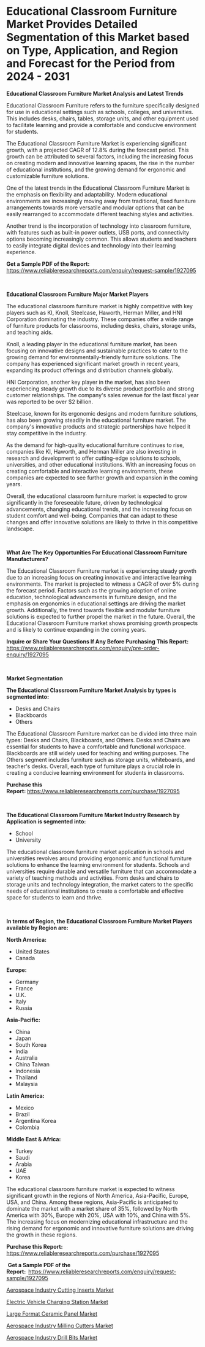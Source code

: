 <p><h1>Educational Classroom Furniture Market Provides Detailed Segmentation of this Market based on Type, Application, and Region and Forecast for the Period from 2024 - 2031</h1></p><p><strong>Educational Classroom Furniture Market Analysis and Latest Trends</strong></p>
<p><p>Educational Classroom Furniture refers to the furniture specifically designed for use in educational settings such as schools, colleges, and universities. This includes desks, chairs, tables, storage units, and other equipment used to facilitate learning and provide a comfortable and conducive environment for students.</p><p>The Educational Classroom Furniture Market is experiencing significant growth, with a projected CAGR of 12.8% during the forecast period. This growth can be attributed to several factors, including the increasing focus on creating modern and innovative learning spaces, the rise in the number of educational institutions, and the growing demand for ergonomic and customizable furniture solutions.</p><p>One of the latest trends in the Educational Classroom Furniture Market is the emphasis on flexibility and adaptability. Modern educational environments are increasingly moving away from traditional, fixed furniture arrangements towards more versatile and modular options that can be easily rearranged to accommodate different teaching styles and activities.</p><p>Another trend is the incorporation of technology into classroom furniture, with features such as built-in power outlets, USB ports, and connectivity options becoming increasingly common. This allows students and teachers to easily integrate digital devices and technology into their learning experience.</p></p>
<p><strong>Get a Sample PDF of the Report:&nbsp;</strong> <a href="https://www.reliableresearchreports.com/enquiry/request-sample/1927095">https://www.reliableresearchreports.com/enquiry/request-sample/1927095</a></p>
<p>&nbsp;</p>
<p><strong>Educational Classroom Furniture Major Market Players</strong></p>
<p><p>The educational classroom furniture market is highly competitive with key players such as KI, Knoll, Steelcase, Haworth, Herman Miller, and HNI Corporation dominating the industry. These companies offer a wide range of furniture products for classrooms, including desks, chairs, storage units, and teaching aids.</p><p>Knoll, a leading player in the educational furniture market, has been focusing on innovative designs and sustainable practices to cater to the growing demand for environmentally-friendly furniture solutions. The company has experienced significant market growth in recent years, expanding its product offerings and distribution channels globally.</p><p>HNI Corporation, another key player in the market, has also been experiencing steady growth due to its diverse product portfolio and strong customer relationships. The company's sales revenue for the last fiscal year was reported to be over $2 billion.</p><p>Steelcase, known for its ergonomic designs and modern furniture solutions, has also been growing steadily in the educational furniture market. The company's innovative products and strategic partnerships have helped it stay competitive in the industry.</p><p>As the demand for high-quality educational furniture continues to rise, companies like KI, Haworth, and Herman Miller are also investing in research and development to offer cutting-edge solutions to schools, universities, and other educational institutions. With an increasing focus on creating comfortable and interactive learning environments, these companies are expected to see further growth and expansion in the coming years.</p><p>Overall, the educational classroom furniture market is expected to grow significantly in the foreseeable future, driven by technological advancements, changing educational trends, and the increasing focus on student comfort and well-being. Companies that can adapt to these changes and offer innovative solutions are likely to thrive in this competitive landscape.</p></p>
<p>&nbsp;</p>
<p><strong>What Are The Key Opportunities For Educational Classroom Furniture Manufacturers?</strong></p>
<p><p>The Educational Classroom Furniture market is experiencing steady growth due to an increasing focus on creating innovative and interactive learning environments. The market is projected to witness a CAGR of over 5% during the forecast period. Factors such as the growing adoption of online education, technological advancements in furniture design, and the emphasis on ergonomics in educational settings are driving the market growth. Additionally, the trend towards flexible and modular furniture solutions is expected to further propel the market in the future. Overall, the Educational Classroom Furniture market shows promising growth prospects and is likely to continue expanding in the coming years.</p></p>
<p><strong>Inquire or Share Your Questions If Any Before Purchasing This Report:</strong> <a href="https://www.reliableresearchreports.com/enquiry/pre-order-enquiry/1927095">https://www.reliableresearchreports.com/enquiry/pre-order-enquiry/1927095</a></p>
<p>&nbsp;</p>
<p><strong>Market Segmentation</strong></p>
<p><strong>The Educational Classroom Furniture Market Analysis by types is segmented into:</strong></p>
<p><ul><li>Desks and Chairs</li><li>Blackboards</li><li>Others</li></ul></p>
<p><p>The Educational Classroom Furniture market can be divided into three main types: Desks and Chairs, Blackboards, and Others. Desks and Chairs are essential for students to have a comfortable and functional workspace. Blackboards are still widely used for teaching and writing purposes. The Others segment includes furniture such as storage units, whiteboards, and teacher's desks. Overall, each type of furniture plays a crucial role in creating a conducive learning environment for students in classrooms.</p></p>
<p><strong>Purchase this Report:&nbsp;</strong><a href="https://www.reliableresearchreports.com/purchase/1927095">https://www.reliableresearchreports.com/purchase/1927095</a></p>
<p>&nbsp;</p>
<p><strong>The Educational Classroom Furniture Market Industry Research by Application is segmented into:</strong></p>
<p><ul><li>School</li><li>University</li></ul></p>
<p><p>The educational classroom furniture market application in schools and universities revolves around providing ergonomic and functional furniture solutions to enhance the learning environment for students. Schools and universities require durable and versatile furniture that can accommodate a variety of teaching methods and activities. From desks and chairs to storage units and technology integration, the market caters to the specific needs of educational institutions to create a comfortable and effective space for students to learn and thrive.</p></p>
<p>&nbsp;</p>
<p><strong>In terms of Region, the Educational Classroom Furniture Market Players available by Region are:</strong></p>
<p>
    <p> <strong> North America: </strong>
        <ul>
            <li>United States</li>
            <li>Canada</li>
        </ul>
        </p> 
    <p> <strong> Europe: </strong>
        <ul>
            <li>Germany</li>
            <li>France</li>
            <li>U.K.</li>
            <li>Italy</li>
            <li>Russia</li>
        </ul>
        </p> 
    <p> <strong> Asia-Pacific: </strong>
        <ul>
            <li>China</li>
            <li>Japan</li>
            <li>South Korea</li>
            <li>India</li>
            <li>Australia</li>
            <li>China Taiwan</li>
            <li>Indonesia</li>
            <li>Thailand</li>
            <li>Malaysia</li>
        </ul>
        </p> 
    <p> <strong> Latin America: </strong>
        <ul>
            <li>Mexico</li>
            <li>Brazil</li>
            <li>Argentina Korea</li>
            <li>Colombia</li>
        </ul>
        </p> 
    <p> <strong> Middle East & Africa: </strong>
        <ul>
            <li>Turkey</li>
            <li>Saudi</li>
            <li>Arabia</li>
            <li>UAE</li>
            <li>Korea</li>
        </ul>
    </p>
    </p>
<p><p>The educational classroom furniture market is expected to witness significant growth in the regions of North America, Asia-Pacific, Europe, USA, and China. Among these regions, Asia-Pacific is anticipated to dominate the market with a market share of 35%, followed by North America with 30%, Europe with 20%, USA with 10%, and China with 5%. The increasing focus on modernizing educational infrastructure and the rising demand for ergonomic and innovative furniture solutions are driving the growth in these regions.</p></p>
<p><strong>Purchase this Report: </strong><a href="https://www.reliableresearchreports.com/purchase/1927095">https://www.reliableresearchreports.com/purchase/1927095</a></p>
<p>&nbsp;<strong>Get a Sample PDF of the Report:&nbsp;&nbsp;</strong><a href="https://www.reliableresearchreports.com/enquiry/request-sample/1927095">https://www.reliableresearchreports.com/enquiry/request-sample/1927095</a></p>
<p><strong></strong></p>
<p><p><a href="https://three-jumbo-f6d.notion.site/Aerospace-Industry-Cutting-Inserts-Market-Insights-Market-Players-and-Forecast-Till-2031-1d7e324b91774bb49c65cfbc3538dc91">Aerospace Industry Cutting Inserts Market</a></p><p><a href="https://view.publitas.com/reportprime-1/electric-vehicle-charging-station-market-research-report-reveals-the-latest-trends-and-opportunities-of-this-market-for-period-from-2024-2031/">Electric Vehicle Charging Station Market</a></p><p><a href="https://view.publitas.com/reportprime-1/large-format-ceramic-panel-market-share-market-new-trends-analysis-report-by-type-by-application-by-end-use-by-region-and-segment-forecasts-2024-2031/">Large Format Ceramic Panel Market</a></p><p><a href="https://noble-drawer-34c.notion.site/Aerospace-Industry-Milling-Cutters-Market-Size-Growth-Outlook-from-2024-to-2031-projecting-at-Mark-a8a46399d76e40e5890ba1d067700eab">Aerospace Industry Milling Cutters Market</a></p><p><a href="https://iodized-pantydraco-05c.notion.site/Aerospace-Industry-Drill-Bits-Market-Research-Report-Reveals-The-Latest-Trends-And-Opportunities-of--1fc87935f722413d93859b2c3bbc7104">Aerospace Industry Drill Bits Market</a></p></p>